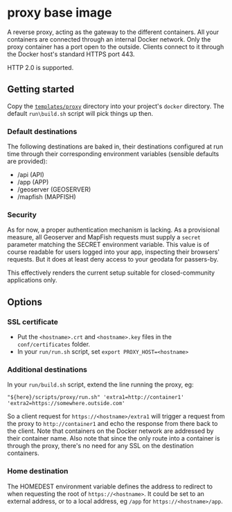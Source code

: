 # proxy base image

A reverse proxy, acting as the gateway to the different containers. All your containers are connected through an internal Docker network. Only the proxy container has a port open to the outside. Clients connect to it through the Docker host's standard HTTPS port 443.

HTTP 2.0 is supported.

## Getting started

Copy the [`templates/proxy`](/templates/proxy) directory into your project's `docker` directory. The default `run\build.sh` script will pick things up then.

### Default destinations

The following destinations are baked in, their destinations configured at run time through their corresponding environment variables (sensible defaults are provided):

- /api (API)
- /app (APP)
- /geoserver (GEOSERVER)
- /mapfish (MAPFISH)

### Security

As for now, a proper authentication mechanism is lacking. As a provisional measure, all Geoserver and MapFish requests must supply a `secret` parameter matching the SECRET environment variable. This value is of course readable for users logged into your app, inspecting their browsers' requests. But it does at least deny access to your geodata for passers-by.

This effectively renders the current setup suitable for closed-community applications only.

## Options

### SSL certificate

- Put the `<hostname>.crt` and `<hostname>.key` files in the `conf/certificates` folder.
- In your `run/run.sh` script, set `export PROXY_HOST=<hostname>`

### Additional destinations

In your `run/build.sh` script, extend the line running the proxy, eg:
```
"${here}/scripts/proxy/run.sh" 'extra1=http://container1' 'extra2=https://somewhere.outside.com'
```
So a client request for `https://<hostname>/extra1` will trigger a request from the proxy to `http://container1` and echo the response from there back to the client. Note that containers on the Docker network are addressed by their container name. Also note that since the only route into a container is through the proxy, there's no need for any SSL on the destination containers.

### Home destination
The HOMEDEST environment variable defines the address to redirect to when requesting the root of `https://<hostname>`. It could be set to an external address, or to a local address, eg `/app` for `https://<hostname>/app`.
